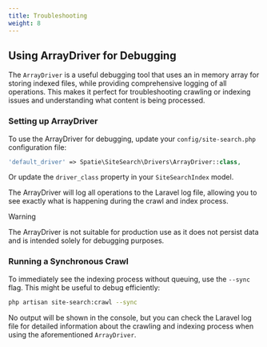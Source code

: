 ```yaml
---
title: Troubleshooting
weight: 8
---
```


## Using ArrayDriver for Debugging

The `ArrayDriver` is a useful debugging tool that uses an in memory array for storing indexed files, while providing comprehensive logging of all  operations. This makes it perfect for troubleshooting crawling or indexing issues and understanding what content is being processed.

### Setting up ArrayDriver

To use the ArrayDriver for debugging, update your `config/site-search.php` configuration file:

```php
'default_driver' => Spatie\SiteSearch\Drivers\ArrayDriver::class,
```

Or update the `driver_class` property in your `SiteSearchIndex` model.

The ArrayDriver will log all operations to the Laravel log file, allowing you to see exactly what is happening during the crawl and index process.

> [!WARNING]  
> The ArrayDriver is not suitable for production use as it does not persist data and is intended solely for debugging purposes.

### Running a Synchronous Crawl

To immediately see the indexing process without queuing, use the `--sync` flag. This might be useful to debug efficiently:

```bash
php artisan site-search:crawl --sync
```

No output will be shown in the console, but you can check the Laravel log file for detailed information about the crawling and indexing process when using the aforementioned `ArrayDriver`.
